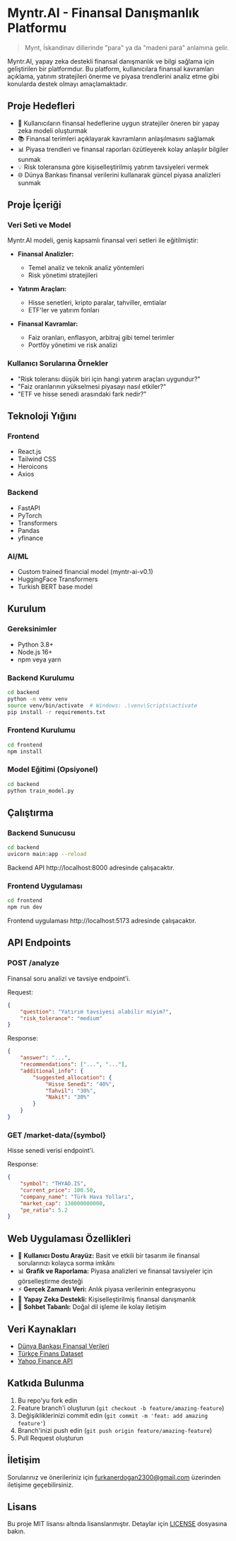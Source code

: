 # Myntr.AI - Finansal Danışmanlık Platformu

> Mynt, İskandinav dillerinde "para" ya da "madeni para" anlamına gelir.

Myntr.AI, yapay zeka destekli finansal danışmanlık ve bilgi sağlama için geliştirilen bir platformdur. Bu platform, kullanıcılara finansal kavramları açıklama, yatırım stratejileri önerme ve piyasa trendlerini analiz etme gibi konularda destek olmayı amaçlamaktadır.

## Proje Hedefleri

- 🎯 Kullanıcıların finansal hedeflerine uygun stratejiler öneren bir yapay zeka modeli oluşturmak
- 📚 Finansal terimleri açıklayarak kavramların anlaşılmasını sağlamak
- 📊 Piyasa trendleri ve finansal raporları özütleyerek kolay anlaşılır bilgiler sunmak
- 💡 Risk toleransına göre kişiselleştirilmiş yatırım tavsiyeleri vermek
- 🌐 Dünya Bankası finansal verilerini kullanarak güncel piyasa analizleri sunmak

## Proje İçeriği

### Veri Seti ve Model
Myntr.AI modeli, geniş kapsamlı finansal veri setleri ile eğitilmiştir:

- **Finansal Analizler:**
  - Temel analiz ve teknik analiz yöntemleri
  - Risk yönetimi stratejileri
  
- **Yatırım Araçları:**
  - Hisse senetleri, kripto paralar, tahviller, emtialar
  - ETF'ler ve yatırım fonları
  
- **Finansal Kavramlar:**
  - Faiz oranları, enflasyon, arbitraj gibi temel terimler
  - Portföy yönetimi ve risk analizi

### Kullanıcı Sorularına Örnekler
- "Risk toleransı düşük biri için hangi yatırım araçları uygundur?"
- "Faiz oranlarının yükselmesi piyasayı nasıl etkiler?"
- "ETF ve hisse senedi arasındaki fark nedir?"

## Teknoloji Yığını

### Frontend
- React.js
- Tailwind CSS
- Heroicons
- Axios

### Backend
- FastAPI
- PyTorch
- Transformers
- Pandas
- yfinance

### AI/ML
- Custom trained financial model (myntr-ai-v0.1)
- HuggingFace Transformers
- Turkish BERT base model

## Kurulum

### Gereksinimler
- Python 3.8+
- Node.js 16+
- npm veya yarn

### Backend Kurulumu
```bash
cd backend
python -m venv venv
source venv/bin/activate  # Windows: .\venv\Scripts\activate
pip install -r requirements.txt
```

### Frontend Kurulumu
```bash
cd frontend
npm install
```

### Model Eğitimi (Opsiyonel)
```bash
cd backend
python train_model.py
```

## Çalıştırma

### Backend Sunucusu
```bash
cd backend
uvicorn main:app --reload
```
Backend API http://localhost:8000 adresinde çalışacaktır.

### Frontend Uygulaması
```bash
cd frontend
npm run dev
```
Frontend uygulaması http://localhost:5173 adresinde çalışacaktır.

## API Endpoints

### POST /analyze
Finansal soru analizi ve tavsiye endpoint'i.

Request:
```json
{
    "question": "Yatırım tavsiyesi alabilir miyim?",
    "risk_tolerance": "medium"
}
```

Response:
```json
{
    "answer": "...",
    "recommendations": ["...", "..."],
    "additional_info": {
        "suggested_allocation": {
            "Hisse Senedi": "40%",
            "Tahvil": "30%",
            "Nakit": "30%"
        }
    }
}
```

### GET /market-data/{symbol}
Hisse senedi verisi endpoint'i.

Response:
```json
{
    "symbol": "THYAO.IS",
    "current_price": 100.50,
    "company_name": "Türk Hava Yolları",
    "market_cap": 138000000000,
    "pe_ratio": 5.2
}
```

## Web Uygulaması Özellikleri

- 🎨 **Kullanıcı Dostu Arayüz:** Basit ve etkili bir tasarım ile finansal sorularınızı kolayca sorma imkânı
- 📊 **Grafik ve Raporlama:** Piyasa analizleri ve finansal tavsiyeler için görselleştirme desteği
- ⚡ **Gerçek Zamanlı Veri:** Anlık piyasa verilerinin entegrasyonu
- 🤖 **Yapay Zeka Destekli:** Kişiselleştirilmiş finansal danışmanlık
- 💬 **Sohbet Tabanlı:** Doğal dil işleme ile kolay iletişim

## Veri Kaynakları

- [Dünya Bankası Finansal Verileri](https://datasource.kapsarc.org/explore/dataset/worldbank-global-financial-development/)
- [Türkçe Finans Dataset](https://huggingface.co/datasets/yusufbaykaloglu/turkish-finance-dataset)
- [Yahoo Finance API](https://finance.yahoo.com/)

## Katkıda Bulunma

1. Bu repo'yu fork edin
2. Feature branch'i oluşturun (`git checkout -b feature/amazing-feature`)
3. Değişikliklerinizi commit edin (`git commit -m 'feat: add amazing feature'`)
4. Branch'inizi push edin (`git push origin feature/amazing-feature`)
5. Pull Request oluşturun

## İletişim

Sorularınız ve önerileriniz için furkanerdogan2300@gmail.com üzerinden iletişime geçebilirsiniz.

## Lisans

Bu proje MIT lisansı altında lisanslanmıştır. Detaylar için [LICENSE](LICENSE) dosyasına bakın.

